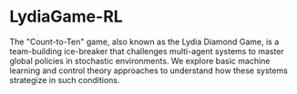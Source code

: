 # LydiaGame-RL
The "Count-to-Ten" game, also known as the Lydia Diamond Game, is a team-building ice-breaker that challenges multi-agent systems to master global policies in stochastic environments. We explore basic machine learning and control theory approaches to understand how these systems strategize in such conditions.
